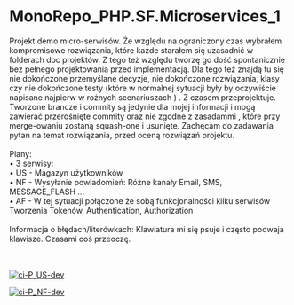 # MonoRepo_PHP.SF.Microservices_1

Projekt demo micro-serwisów. Że względu na ograniczony czas wybrałem kompromisowe rozwiązania, które każde starałem się uzasadnić w folderach doc projektów. Z tego też względu tworzę go dość spontanicznie bez pełnego projektowania przed implementacją. Dla tego też znajdą tu się nie dokończone przemyślane decyzje, nie dokończone rozwiązania, klasy czy nie dokończone testy (które w normalnej sytuacji były by oczywiście napisane najpierw w rożnych scenariuszach ) . Z czasem przeprojektuje.
Tworzone brancze i commity są jedynie dla mojej informacji i mogą zawierać przerośnięte commity oraz nie zgodne z zasadammi , które przy merge-owaniu zostaną squash-one i usunięte.
Zachęcam do zadawania pytań na temat rozwiązania, przed oceną rozwiązań projektu. <br/> <br/>
Plany:<br/>
    • 3 serwisy: <br/>
    • US - Magazyn użytkowników <br/>
    • NF - Wysyłanie powiadomień: Różne kanały Email, SMS, MESSAGE_FLASH ... <br/>
    • AF - W tej sytuacji połączone że sobą funkcjonalności kilku serwisów Tworzenia Tokenów, Authentication, Authorization <br/>
    <br/>
Informacja o błędach/literówkach: Klawiatura mi się psuje i często podwaja klawisze. Czasami coś przeoczę. <br/>
<br/>
<br/>

[![ci-P_US-dev](https://github.com/lukaszzychal/MonoRepo_PHP.SF.Microservices_1/actions/workflows/ci_pus_dev.yml/badge.svg)](https://github.com/lukaszzychal/MonoRepo_PHP.SF.Microservices_1/actions/workflows/ci_pus_dev.yml)

[![ci-P_NF-dev](https://github.com/lukaszzychal/MonoRepo_PHP.SF.Microservices_1/actions/workflows/ci_pnf_dev.yml/badge.svg)](https://github.com/lukaszzychal/MonoRepo_PHP.SF.Microservices_1/actions/workflows/ci_pnf_dev.yml)

